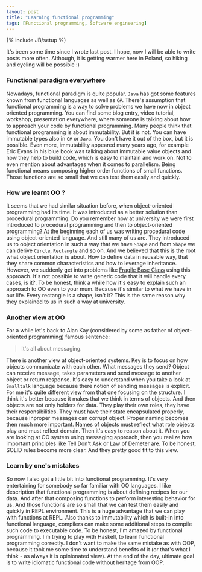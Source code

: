 ```yaml
---
layout: post
title: "Learning functional programming"
tags: [Functional programming, Software engineering]
---
```

{% include JB/setup %}

It's been some time since I wrote last post. I hope, now I will be able to write posts more often. Although, it is getting warmer here in Poland, so hiking and cycling will be possible :)

### Functional paradigm everywhere

Nowadays, functional paradigm is quite popular. `Java` has got some features known from functional languages as well as `C#`. There's assumption that functional programming is a way to solve problems we have now in object oriented programming. You can find some blog entry, video tutorial, workshop, presentation everywhere, where someone is talking about how to approach your code by functional programming.
Many people think that functional programming is about immutability. But it is not. You can have immutable types also in `C#` or `Java`. You don't have it out of the box, but it is possible. Even more, immutability appeared many years ago, for example Eric Evans in his blue book was talking about immutable value objects and how they help to build code, which is easy to maintain and work on. Not to even mention about advantages when it comes to parallelism.
Being functional means composing higher order functions of small functions. Those functions are so small that we can test them easily and quickly.

### How we learnt OO ?

It seems that we had similar situation before, when object-oriented programming had its time. It was introduced as a better solution than procedural programming. Do you remember how at university we were first introduced to procedural programming and then to object-oriented programming? At the beginning each of us was writing procedural code using object-oriented language. And still many of us are. They introduced us to object orientation in such a way that we have `Shape` and from `Shape` we can derive `Circle`, `Rectangle` and so on. And we believed that this is the root what object orientation is about. How to define data in reusable way, that they share common characteristics and how to leverage inheritance. However, we suddenly get into problems like [Fragile Base Class](https://en.wikipedia.org/wiki/Fragile_base_class) using this approach. 
It's not possible to write generic code that it will handle every cases, is it?. To be honest, think a while how it's easy to explain such an approach to OO even to your mum. Because it's similar to what we have in our life. Every rectangle is a shape, isn't it? This is the same reason why they explained to us in such a way at university.

### Another view at OO
For a while let's back to Alan Kay (considered by some as father of object-oriented programming) famous sentence:
> It's all about messaging.

There is another view at object-oriented systems. Key is to focus on how objects communicate with each other. What messages they send? Object can receive message, takes parameters and send message to another object or return response. It's easy to understand when you take a look at `Smalltalk` language because there notion of sending messages is explicit. For me it's quite different view from that one focusing on the structure. I think it's better because it makes that we think in terms of objects. And then objects are not only holders for data. They play their own roles, they have their responsibilities. They must have their state encapsulated properly, because inproper messages can corrupt object. Proper naming becomes then much more important. Names of objects must reflect what role objects play and must reflect domain. Then it's easy to reason about it.
When you are looking at OO system using messaging approach, then you realize how important principles like Tell Don't Ask or Law of Demeter are. To be honest, SOLID rules become more clear. And they pretty good fit to this view.

### Learn by one's mistakes

So now I also got a little bit into functional programming. It's very entertaining for somebody so far familiar with OO languages. I like description that functional programming is about defining recipes for our data. And after that composing functions to perform interesting behavior for us. And those functions are so small that we can test them easily and quickly in REPL environment. This is a huge advantage that we can play with functions at REPL. Also thanks to immutability which is built-in into functional language, compilers can make some additional steps to compile such code to executable code. To be honest, I'm amazed by functional programming. I'm trying to play with Haskell, to learn functional programming correctly. I don't want to make the same mistake as with OOP, because it took me some time to understand benefits of it (or that's what I think - as always it is opinionated view). At the end of the day, ultimate goal is to write idiomatic functional code without heritage from OOP.